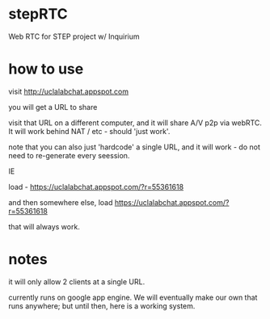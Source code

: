 stepRTC
=======

Web RTC for STEP project w/ Inquirium


how to use
==========

visit http://uclalabchat.appspot.com

you will get a URL to share

visit that URL on a different computer, and it will share A/V p2p via webRTC. It will work behind NAT / etc - should 'just work'. 

note that you can also just 'hardcode' a single URL, and it will work - do not need to re-generate every seession. 

IE

load - 
https://uclalabchat.appspot.com/?r=55361618

and then somewhere else, load
https://uclalabchat.appspot.com/?r=55361618

that will always work. 


notes
=====

it will only allow 2 clients at a single URL. 

currently runs on google app engine. We will eventually make our own that runs anywhere; but until then, here is a working system.
